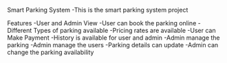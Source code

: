 Smart Parking System
-This is the smart parking system project

Features
	-User and Admin View
	-User can book the parking online
	-Different Types of parking available
	-Pricing rates are available
	-User can Make Payment
	-History is available for user and admin
	-Admin manage the parking
	-Admin manage the users
	-Parking details can update 
	-Admin can change the parking availability 
	 
